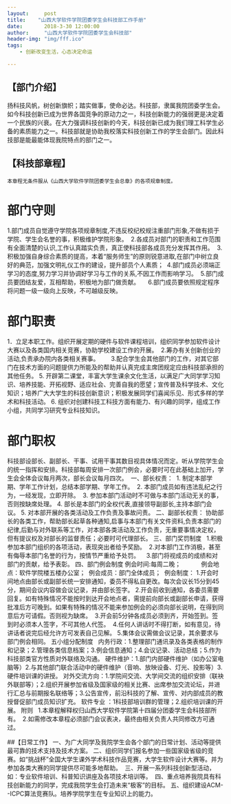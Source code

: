 ```yaml
---
layout:     post
title:    "山西大学软件学院团委学生会科技部工作手册"
date:       2018-3-30 12:00:00
author:     "山西大学软件学院团委学生会科技部"
header-img: "img/fff.ico"
tags:
    - 创新改变生活，心态决定命运

---
```







## 【部门介绍】
   扬科技风帆，树创新旗帜；踏实做事，使命必达。科技部，隶属我院团委学生会。如今科技创新已成为世界各国竞争的原动力之一，科技创新能力的强弱更是决定着一个民族的兴衰。在大力强调科技创新的今天，科技创新已成为我们理工科学生必备的素质能力之一。科技部就是协助我校落实科技创新工作的学生会部门。因此科技部是能最能体现我院特点的部门之一。

## 【科技部章程】
    本章程无条件服从《山西大学软件学院团委学生会总章》的各项规章制度。
# 部门守则
   1.部门成员自觉遵守学院各项规章制度,不违反校纪校规注重部门形象,不做有损于学院、学生会名誉的事，积极维护学院形象。 
   2.各成员对部门的职责和工作范围有全面清楚的认识,工作认真踏实负责，真正使科技部各成员充分发挥其作用。 
   3.积极加强自身综合素质的提高，本着“服务师生”的原则锐意进取,在部门中树立良好的典范，加强文明礼仪工作的建设，提升部员个人素质； 
   4.部门成员必须端正学习的态度,努力学习并协调好学习与工作的关系,不因工作而影响学习。 
   5.部门成员要团结友爱，互相帮助，积极地为部门做贡献。    
   6.部门成员要依照规定程序将问题一级一级向上反映，不可越级反映。
# 部门职责  
1．立足本职工作。组织开展定期的硬件与软件课程培训，组织同学参加软件设计大赛以及各类国内相关竞赛，协助学校建设工作的开展。 
2.筹办有关创新创业的活动,负责承办院内各类相关赛事。      
3.配合学生会其他部门的工作，对其它部门在技术方面的问题提供力所能及的帮助并认真完成主席团规定应由科技部承担的其他任务。
5. 开辟第二课堂，丰富大学生课余文化生活，以满足广大同学学习知识、培养技能、开拓视野、适应社会、完善自我的愿望；宣传普及科学技术、文化知识；培养广大大学生的科技创新意识；积极发展同学们喜闻乐见、形式多样的学术和科技活动。
6. 组织对创建科技工科技方面有能力、有兴趣的同学，组成工作小组，共同学习研究专业科技知识。  
# 部门职权  
  科技部设部长、副部长、干事、试用干事其数目视具体情况而定。听从学院学生会的统一指挥和安排。科技部每周安排一次部门例会，必要时可在此基础上加开，学生会全体会议每月两次，部长会议每月四次。 
   一、部长权责： 
   1. 制定本部学期、学年工作计划，总结本部学期、学年工作。 
   2. 本部门成员如有违法乱纪之行为，一经发现，立即开除。 
   3. 参加本部门活动时不可做与本部门活动无关的事，否则按缺席处理。
   4. 部长是本部门的全权代表,直接领导副部长,主持本部门会议。
   5. 对本部开展的各类活动及工作负责及事故问责。
   二、副部长权责：
      协助部长的各类工作，帮助部长起草各种通知,启事与本部门有关文件资料,负责本部门的纪律,后勤与对外联系等工作，对本部各类活动及工作负责，无重要事情决定权，但有提议权及对部长的监督责任；必要时可代理部长。
   三、部门奖罚制度  
   1.积极参加本部门组织的各项活动，表现突出者给予奖励。 
   2.对本部门工作消极，甚至有侮辱本部门名誉的行为，按情节严重给予处罚。   
   3.部门将视成员的成绩和对部门的贡献，给予表彰。
   四、部门例会制度
   例会时间:每周二晚；           
   例会地点：软件学院楼五楼办公室； 
   例会成员：部门全体成员； 
   例会制度：
   1.开会时间地点由部长或副部长统一安排通知，委员不得私自更改。每次会议长15分到45分，期间会议内容做会议记录，并由部长签字。
   2.开会前收到通知，各委员需要回复。如有特殊情况不能按时到达开会地点者，需提前向部长或副部长申请，获得批准后方可晚到。如果有特殊的情况不能来参加例会的必须向部长说明，在得到同意后方可请假。否则视为缺席。 
   3.开会前5分钟各成员必须到齐，开始签到。签到时必须本人签字，不可其他人代签。 
   4.任何人讲话时不得打断，如有意见，待讲话者说完后经允许方可发表自己见解。
   5.集体会议需做会议记录，其余要求与部门例会相同。
   五小组分配制度  
   内务行政：1.整理部门通讯录及各类表格的制作和记录；2.管理各类信息档案；3.例会信息通知；4.会议记录、活动总结；5.作为科技部类官方性质对外联络及沟通。
   硬件维护：1.部门内部硬件维护（如办公室电脑等）2.与其他部门联合活动中的硬件维护（音响、放映设备、灯光、投影等）3.硬件培训课的讲授。
   对外交流方向：1.学院间交流、大学间交流的组织安排（联袂外联部等）；2.组织开展参加省级及国家级的相关比赛、出席参加交流论坛，并进行汇总与前期报名联络等；3.公告宣传，前沿科技的了解、宣传、对内部成员的教授督促部门成员知识扩充。
   软件专业 ：1科技部培训群的管理；2.组织培训课的开展。
附则  
1.本章程解释权归山西大学软件学院第十四届分团委学生会科技部所有。 
2.如需修改本章程必须部门会议表决，最终由相关负责人共同修改方可通过。  

##【日常工作】
一、为广大同学及我院学生会各个部门的日常计划、活动等提供最可靠的技术支持及技术方案。
二、组织同学们报名参加一些国家级省级的竞赛。如“挑战杯”全国大学生课外学术科技作品竞赛，大学生软件设计大赛等。并为参加各类大赛的同学提供尽可能多地帮助。 
三、开展一系列科技创新型活动，如：专业软件培训、科普知识讲座及各项技术培训等。 
四、重点培养我院具有科技创新能力的同学，完成我院学生会打造未来“极客”的目标。
五、组织建设ACM--ICPC算法竞赛队。培养学院学生在专业知识上的能力。
